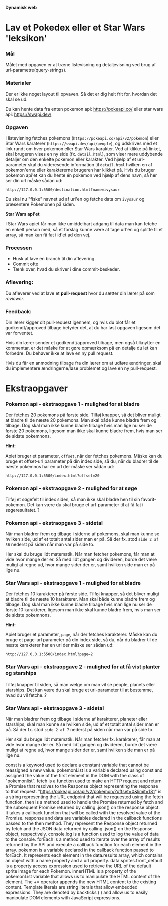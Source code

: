 **Dynamisk web**

# Lav et Pokedex eller et Star Wars 'leksikon'

### **Mål**

Målet med opgaven er at træne listevisning og detaljevisning ved brug af url-parametre(query-strings).

### **Materialer**

Der er ikke noget layout til opvaven. Så det er dig helt frit for, hvordan det skal se ud.

Du kan hente data fra enten pokemon api: https://pokeapi.co/
eller star wars api: https://swapi.dev/

### **Opgaven**

I listevisning fetches pokemons (`https://pokeapi.co/api/v2/pokemon`) eller Star Wars karaterer (`https://swapi.dev/api/people`), og udskrives med et link rundt om hver pokemon eller Star Wars karakter. Ved at klikke på linket, skal brugeren vises en ny side (fx. `detail.html`), som viser mere uddybende detaljer om den enkelte pokemon eller karakter. Ved hjælp af et url-parameter skal du videresende information til `detail.html` hvilken en af pokemon'erne eller karaktererne brugeren har klikket på. Hvis du bruger pokemon api'et kan du hente én pokemon ved hjælp af dens navn, så her ser din url måske sådan ud:

```
http://127.0.0.1:5500/destination.html?name=ivysaur
```

Du skal nu "fiske" navnet ud af url'en og fetche data om `ivysaur` og præsentere Pokemonen på siden.

**Star Wars api'et**

I Star Wars apiet får man ikke umiddelbart adgang til data man kan fetche en enkelt person med, så et forslag kunne være at tage url'en og splitte til et array, så man kan få fat i id'et ad den vej.

### **Processen**

- Husk at lave en branch til din aflevering.
- Commit ofte
- Tænk over, hvad du skriver i dine commit-beskeder.

### **Aflevering**:

Du afleverer ved at lave et **pull-request** hvor du sætter din lærer på som _reviewer_.

### **Feedback**:

Din lærer kigger dit pull-request igennem, og hvis du blot får et godkendt/approved tilbage betyder det, at du har løst opgaven ligesom det var forventet.

Hvis din lærer sender et godkendt/approved tilbage, men også tilknytter en kommentar, er det måske for at gøre opmærksom på en detalje du let kan forbedre. Du behøver ikke at lave en ny pull request.

Hvis du får en anmodning tilbage fra din lærer om at udføre ændringer, skal du implementere ændringerne/løse problemet og lave en ny pull-request.

# Ekstraopgaver

### **Pokemon api - ekstraopgave 1 - mulighed for at bladre**

Der fetches 20 pokemons på første side. Tilføj knapper, så det bliver muligt at bladre til de næste 20 pokemons.
Man skal både kunne bladre frem og tilbage. Dog skal man ikke kunne bladre tilbage hvis man lige nu ser de første 20 pokemons, ligesom man ikke skal kunne bladre frem, hvis man ser de sidste pokemnons.

**Hint:**

Apiet bruger et parameter, `offset`, når der fetches pokemons. Måske kan du bruge et offset-url parameter på din index side, så du, når du bladrer til de næste pokemnos har en url der måske ser sådan ud:

```
http://127.0.0.1:5500/index.html?offset=20
```

### **Pokemon api - ekstraopgave 2 - mulighed for at søge**

Tilføj et søgefelt til index siden, så man ikke skal bladre hen til sin favorit-pokemon. Det kan være du skal bruge et url-parameter til at få fat i søgeresultatet..?

### **Pokemon api - ekstraopgave 3 - sidetal**

Når man bladrer frem og tilbage i siderne af pokemons, skal man kunne se hvilken side, ud af et totalt antal sider man er på. Så der fx. stod `side 2 af 56` nederst på siden når man var på side to.

Her skal du bruge lidt matematik. Når man fetcher pokemons, får man at vide hvor mange der er. Så med lidt gangen og divideren, burde det være muligt at regne ud, hvor mange sider der er, samt hvilken side man er på lige nu.

### **Star Wars api - ekstraopgave 1 - mulighed for at bladre**

Der fetches 10 karakterer på første side. Tilføj knapper, så det bliver muligt at bladre til de næste 10 karakterer.
Man skal både kunne bladre frem og tilbage. Dog skal man ikke kunne bladre tilbage hvis man lige nu ser de første 10 karakterer, ligesom man ikke skal kunne bladre frem, hvis man ser de sidste pokemnons.

**Hint:**

Apiet bruger et parameter, `page`, når der fetches karakterer. Måske kan du bruge et page-url parameter på din index side, så du, når du bladrer til de næste karakterer har en url der måske ser sådan ud:

```
http://127.0.0.1:5500/index.html?page=2
```

### **Star Wars api - ekstraopgave 2 - mulighed for at få vist planter og starships**

Tilføj knapper til siden, så man vælge om man vil se people, planets eller starships. Det kan være du skal bruge et url-parameter til at bestemme, hvad du vil fetche..?

### **Star Wars api - ekstraopgave 3 - sidetal**

Når man bladrer frem og tilbage i siderne af karakterer, planeter eller starships, skal man kunne se hvilken side, ud af et totalt antal sider man er på. Så der fx. stod `side 2 af 7` nederst på siden når man var på side to.

Her skal du bruge lidt matematik. Når man fetcher fx. karakterer, får man at vide hvor mange der er. Så med lidt gangen og divideren, burde det være muligt at regne ud, hvor mange sider der er, samt hvilken side man er på lige nu.

const is a keyword used to declare a constant variable that cannot be reassigned a new value.
pokemonList is a variable declared using const and assigned the value of the first element in the DOM with the class of "pokemonlist".
fetch is a function used to make an HTTP request and return a Promise that resolves to the Response object representing the response to that request.
"https://pokeapi.co/api/v2/pokemon/?offset=0&limit=181" is a string representing the URL endpoint that will be requested using the fetch function.
then is a method used to handle the Promise returned by fetch and the subsequent Promise returned by calling .json() on the response object. It takes a callback function that will be called with the resolved value of the Promise.
response and data are variables declared in the callback functions passed to the then method. They represent the Response object returned by fetch and the JSON data returned by calling .json() on the Response object, respectively.
console.log is a function used to log the value of data to the console.
forEach is a method used to iterate over the array of results returned by the API and execute a callback function for each element in the array.
pokemon is a variable declared in the callback function passed to forEach. It represents each element in the data.results array, which contains an object with a name property and a url property.
data.sprites.front_default is a property access expression used to retrieve the URL of the default sprite image for each Pokemon.
innerHTML is a property of the pokemonList variable that allows us to manipulate the HTML content of the element. The += operator appends the new HTML content to the existing content.
Template literals are string literals that allow embedded expressions. They are denoted by backticks ( ) and allow us to easily manipulate DOM elements with JavaScript expressions.
